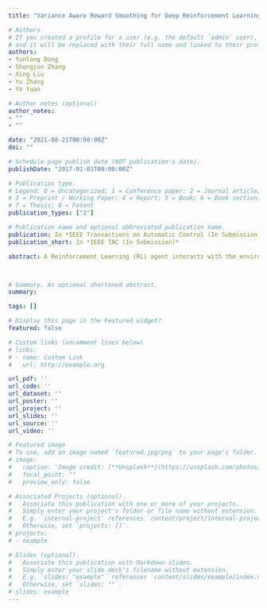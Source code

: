 ```yaml
---
title: "Variance Aware Reward Smoothing for Deep Reinforcement Learning"

# Authors
# If you created a profile for a user (e.g. the default `admin` user), write the username (folder name) here 
# and it will be replaced with their full name and linked to their profile.
authors:
- Yunlong Dong
- Shengjun Zhang
- Xing Liu
- Yu Zhang
- Ye Yuan

# Author notes (optional)
author_notes:
- ""
- ""

date: "2021-08-21T00:00:00Z"
doi: ""

# Schedule page publish date (NOT publication's date).
publishDate: "2017-01-01T00:00:00Z"

# Publication type.
# Legend: 0 = Uncategorized; 1 = Conference paper; 2 = Journal article;
# 3 = Preprint / Working Paper; 4 = Report; 5 = Book; 6 = Book section;
# 7 = Thesis; 8 = Patent
publication_types: ["2"]

# Publication name and optional abbreviated publication name.
publication: In *IEEE Transactions on Automatic Control (In Submission)*
publication_short: In *IEEE TAC (In Submission)*

abstract: A Reinforcement Learning (RL) agent interacts with the environment to learn a policy with high accumulated rewards through attempts and failures. However, RL suffers from its own trial-and-error learning nature, which results in an unstable learning process. In this paper, we investigate a commom phenomenon called rewards drop at the late-stage RL training session, where the rewards trajectory oscillates dramatically. In order to solve such a problem, we propose a novel rewards shaping technique named Variance Aware Rewards Smoothing (VAR). We show that the proposed method reduces the variance of rewards and mitigates the rewards drop problem without changing the formulation of the value function. Furthermore, the theoretical analysis of convergence of VAR is provided, which is derived from the γ-contraction operator and the fixed point attribute of the value function. Finally, the theoretical results are illustrated by extensive results on various benchmarks and advanced algorithms across different random seeds to demonstrate the effectiveness and the compatibility of VAR.



# Summary. An optional shortened abstract.
summary:

tags: []

# Display this page in the Featured widget?
featured: false

# Custom links (uncomment lines below)
# links:
# - name: Custom Link
#   url: http://example.org

url_pdf: ''
url_code: ''
url_dataset: ''
url_poster: ''
url_project: ''
url_slides: ''
url_source: ''
url_video: ''

# Featured image
# To use, add an image named `featured.jpg/png` to your page's folder. 
# image:
#   caption: 'Image credit: [**Unsplash**](https://unsplash.com/photos/pLCdAaMFLTE)'
#   focal_point: ""
#   preview_only: false

# Associated Projects (optional).
#   Associate this publication with one or more of your projects.
#   Simply enter your project's folder or file name without extension.
#   E.g. `internal-project` references `content/project/internal-project/index.md`.
#   Otherwise, set `projects: []`.
# projects:
# - example

# Slides (optional).
#   Associate this publication with Markdown slides.
#   Simply enter your slide deck's filename without extension.
#   E.g. `slides: "example"` references `content/slides/example/index.md`.
#   Otherwise, set `slides: ""`.
# slides: example
---
```


<!-- {{% callout note %}}
Click the *Cite* button above to demo the feature to enable visitors to import publication metadata into their reference management software.
{{% /callout %}}

{{% callout note %}}
Create your slides in Markdown - click the *Slides* button to check out the example.
{{% /callout %}}

Supplementary notes can be added here, including [code, math, and images](https://wowchemy.com/docs/writing-markdown-latex/). -->

